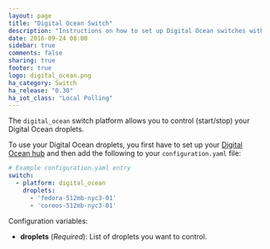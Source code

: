 ```yaml
---
layout: page
title: "Digital Ocean Switch"
description: "Instructions on how to set up Digital Ocean switches within Home Assistant."
date: 2016-09-24 08:00
sidebar: true
comments: false
sharing: true
footer: true
logo: digital_ocean.png
ha_category: Switch
ha_release: "0.30"
ha_iot_class: "Local Polling"
---
```


The `digital_ocean` switch platform allows you to control (start/stop) your Digital Ocean droplets.

To use your Digital Ocean droplets, you first have to set up your [Digital Ocean hub](/components/digital_ocean/) and then add the following to your `configuration.yaml` file:

```yaml
# Example configuration.yaml entry
switch:
  - platform: digital_ocean
    droplets:
      - 'fedora-512mb-nyc3-01'
      - 'coreos-512mb-nyc3-01'
```

Configuration variables:

- **droplets** (*Required*): List of droplets you want to control.

